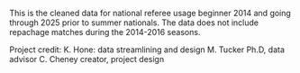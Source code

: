 This is the cleaned data for national referee usage beginner 2014 and going through 2025 prior to summer nationals. 
The data does not include repachage matches during the 2014-2016 seasons. 


Project credit: 
K. Hone: data streamlining and design
M. Tucker Ph.D, data advisor
C. Cheney creator, project design 
